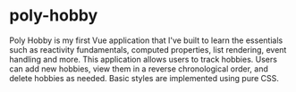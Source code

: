 # poly-hobby

Poly Hobby is my first Vue application that I've built to learn the essentials such as reactivity fundamentals, computed properties, list rendering, event handling and more. This application allows users to track hobbies. Users can add new hobbies, view them in a reverse chronological order, and delete hobbies as needed. Basic styles are implemented using pure CSS.
